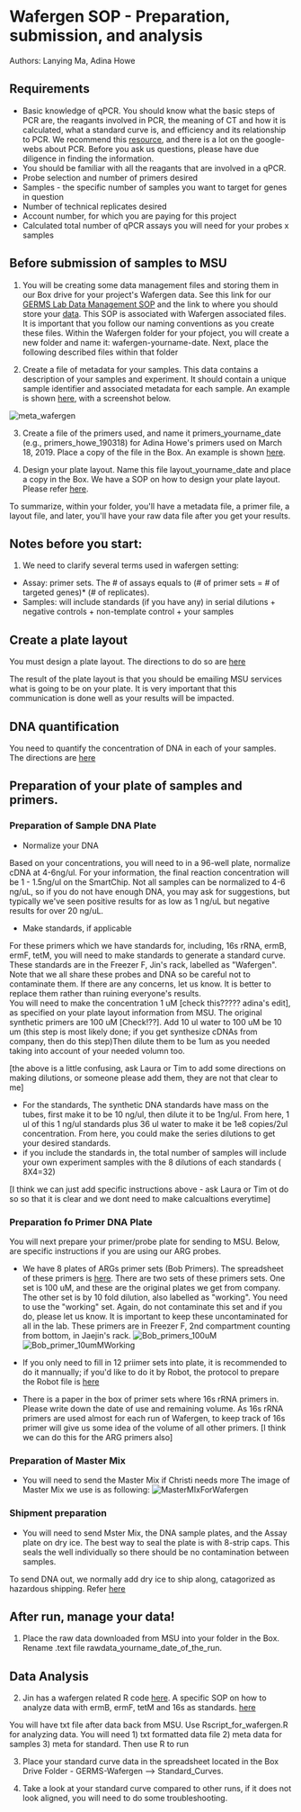 # Wafergen SOP - Preparation, submission, and analysis

Authors:  Lanying Ma, Adina Howe

## Requirements
- Basic knowledge of qPCR. You should know what the basic steps of PCR are, the reagants involved in PCR, the meaning of CT and how it is calculated, what a standard curve is, and efficiency and its relationship to PCR.  We recommend this [resource](https://www.bio-rad.com/webroot/web/pdf/lsr/literature/Bulletin_5279.pdf), and there is a lot on the google-webs about PCR.  Before you ask us questions, please have due diligence in finding the information.
- You should be familiar with all the reagants that are involved in a qPCR.
- Probe selection and number of primers desired
- Samples - the specific number of samples you want to target for genes in question
- Number of technical replicates desired
- Account number, for which you are paying for this project
- Calculated total number of qPCR assays you will need for your probes x samples

## Before submission of samples to MSU

1. You will be creating some data management files and storing them in our Box drive for your project's Wafergen data.  See this link for our [GERMS Lab Data Management SOP](https://github.com/germs-lab/SOPs/blob/master/data_management_SOPs/GERMS_Lab_Data_Management_101.md) and the link to where you should store your [data](https://iastate.box.com/s/6faf0qlfmmqisrulqg21wpf584arf0xf).  This SOP is associated with Wafergen associated files. It is important that you follow our naming conventions as you create these files.  Within the Wafergen folder for your pfoject, you will create a new folder and name it:  wafergen-yourname-date.  Next, place the following described files within that folder

2. Create a file of metadata for your samples.  This data contains a description of your samples and experiment.  It should contain a unique sample identifier and associated metadata for each sample.  An example is shown [here](https://github.com/germs-lab/SOPs/blob/master/datasheets/meta_fix.csv), with a screenshot below.

![meta_wafergen](https://github.com/germs-lab/SOPs/blob/master/images/Meta_wafergen_MLY.jpg)

3. Create a file of the primers used, and name it primers_yourname_date (e.g., primers_howe_190318) for Adina Howe's primers used on March 18, 2019.   Place a copy of the file in the Box.  An example is shown [here](https://github.com/germs-lab/SOPs/blob/master/datasheets/meta_standard.csv).

4. Design your plate layout. Name this file layout_yourname_date and place a copy in the Box. We have a SOP on how to design your plate layout.  Please refer [here](https://github.com/germs-lab/SOPs/blob/master/wafergen_SOPs/wafergen-plate-layout.md). 

To summarize, within your folder, you'll have a metadata file, a primer file, a layout file, and later, you'll have your raw data file after you get your results.


## Notes before you start:
1.	 We need to clarify several terms used in wafergen setting:
* Assay: primer sets.  The # of assays equals to (# of primer sets = # of targeted genes)* (# of replicates).
* Samples: will include standards (if you have any) in serial dilutions + negative controls + non-template control + your samples 

## Create a plate layout

You must design a plate layout.  The directions to do so are [here](https://github.com/germs-lab/SOPs/blob/master/wafergen_SOPs/wafergen-plate-layout.md)

The result of the plate layout is that you should be emailing MSU services what is going to be on your plate.  It is very important that this communication is done well as your results will be impacted.

## DNA quantification

You need to quantify the concentration of DNA in each of your samples.  The directions are [here](https://github.com/germs-lab/SOPs/blob/master/DNA_SOPs/Quant-iT_dsDNA_Assay.md)

## Preparation of your plate of samples and primers.

### Preparation of Sample DNA Plate
* Normalize your DNA

Based on your concentrations, you will need to in a 96-well plate, normalize cDNA at 4-6ng/ul. For your information, the final reaction concentration will be 1 - 1.5ng/ul on the SmartChip. Not all samples can be normalized to 4-6 ng/uL, so if you do not have enough DNA, you may ask for suggestions, but typically we've seen positive results for as low as 1 ng/uL but negative results for over 20 ng/uL.

* Make standards, if applicable

For these primers which we have standards for, including, 16s rRNA, ermB, ermF, tetM, you will need to make standards to generate a standard curve.  These standards are in the Freezer F, Jin's rack, labelled as "Wafergen".  Note that we all share these probes and DNA so be careful not to contaminate them. If there are any concerns, let us know.  It is better to replace them rather than ruining everyone's results.  
You will need to make the concentration 1 uM [check this????? adina's edit], as specified on your plate layout information from MSU.  The original synthetic primers are 100 uM [Check!??]. Add 10 ul water to 100 uM be 10 um (this step is most likely done; if you get synthesize cDNAs from company, then do this step)Then dilute them to be 1um as you needed taking into account of your needed volumn too.

[the above is a little confusing, ask Laura or Tim  to add some directions on making dilutions, or someone please add them, they are not that clear to me]

* For the standards, The synthetic DNA standards have mass on the tubes, first make it to be 10 ng/ul, then dilute it to be 1ng/ul. From here, 1 ul of this 1 ng/ul standards plus 36 ul water to make it be 1e8 copies/2ul concentration.  From here, you could make the series dilutions to get your desired standards.
* if you include the standards in, the total number of samples will include your own experiment samples with the 8 dilutions of each standards ( 8X4=32)

[I think we can just add specific instructions above - ask Laura or Tim ot do so so that it is clear and we dont need to make calcualtions everytime]


### Preparation fo Primer DNA Plate
You will next prepare your primer/probe plate for sending to MSU.  Below, are specific instructions if you are using our ARG probes.

*  We have 8 plates of ARGs primer sets (Bob Primers).  The spreadsheet of these primers is [here](https://github.com/germs-lab/wafergen/blob/master/bob_primer_plate.clean.tsv). There are two sets of these primers sets. One set is 100 uM, and these are the original plates we get from company.  The other set is by 10 fold dilution, also labelled as "working". You need to use the "working" set.  Again, do not contaminate this set and if you do, please let us know.  It is important to keep these uncontaminated for all in the lab.  These primers are in Freezer F, 2nd compartment counting from bottom, in Jaejin's rack.
![Bob_primers_100uM](https://github.com/germs-lab/SOPs/blob/master/images/ARGs_100uM.jpg)
![Bob_primer_10umMWorking](https://github.com/germs-lab/SOPs/blob/master/images/ARGs_10uMWorking.jpg)

* If you only need to fill in 12 priimer sets into plate, it is recommended to do it mannually; if you'd like to do it by Robot, the protocol to prepare the Robot file is [here](https://github.com/germs-lab/wafergen/blob/master/SOP_prepare_primer_plate_for_wafergen.md)

* There is a paper in the box of primer sets where 16s rRNA primers in. Please write down the date of use and remaining volume.  As 16s rRNA primers are used almost for each run of Wafergen, to keep track of 16s primer will give us some idea of the volume of all other primers.
[I think we can do this for the ARG primers also]

### Preparation of Master Mix
*	You will need to send the Master Mix if Christi needs more The image of Master Mix we use is as following:
![MasterMIxForWafergen](https://github.com/germs-lab/SOPs/blob/master/images/MasterMix_wafergen.jpg)

### Shipment preparation
* You will need to send Mster Mix, the DNA sample plates, and the Assay plate on dry ice.  The best way to seal the plate is with 8-strip caps. This seals the well individually so there should be no contamination between samples.

To send DNA out, we normally add dry ice to ship along, catagorized as hazardous shipping.  Refer [here](https://github.com/germs-lab/SOPs/blob/master/HazardousShipping.md)

## After run, manage your data!

1.  Place the raw data downloaded from MSU into your folder in the Box.  Rename .text file rawdata_yourname_date_of_the_run. 

## Data Analysis

 2.  Jin has a wafergen related R code [here](https://github.com/germs-lab/wafergen). A specific SOP on how to analyze data with ermB, ermF, tetM and 16s as standards. [here](https://github.com/germs-lab/wafergen/blob/master/Rscript_for_wafergen.R)

You will have txt file after data back from MSU. Use Rscript_for_wafergen.R for analyzing data. You will need 1) txt formatted data file 2) meta data for samples 3) meta for standard. Then use R to run

3.  Place your standard curve data in the spreadsheet located in the Box Drive Folder - GERMS-Wafergen --> Standard_Curves.  

4.  Take a look at your standard curve compared to other runs, if it does not look aligned, you will need to do some troubleshooting.  


